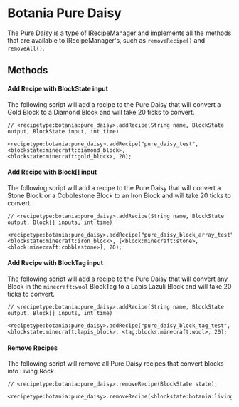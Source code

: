 # Botania Pure Daisy

The Pure Daisy is a type of [IRecipeManager](/vanilla/api/managers/IRecipeManager) and implements all the methods that are available to IRecipeManager's, such as `removeRecipe()` and `removeAll()`.

## Methods

#### Add Recipe with BlockState input

The following script will add a recipe to the Pure Daisy that will convert a Gold Block to a Diamond Block and will take 20 ticks to convert.

```zenscript
// <recipetype:botania:pure_daisy>.addRecipe(String name, BlockState output, BlockState input, int time)

<recipetype:botania:pure_daisy>.addRecipe("pure_daisy_test", <blockstate:minecraft:diamond_block>, <blockstate:minecraft:gold_block>, 20);
```

#### Add Recipe with Block[] input

The following script will add a recipe to the Pure Daisy that will convert a Stone Block or a Cobblestone Block to an Iron Block and will take 20 ticks to convert.

```zenscript
// <recipetype:botania:pure_daisy>.addRecipe(String name, BlockState output, Block[] inputs, int time)

<recipetype:botania:pure_daisy>.addRecipe("pure_daisy_block_array_test", <blockstate:minecraft:iron_block>, [<block:minecraft:stone>, <block:minecraft:cobblestone>], 20);
```

#### Add Recipe with BlockTag input

The following script will add a recipe to the Pure Daisy that will convert any Block in the `minecraft:wool` BlockTag to a Lapis Lazuli Block and will take 20 ticks to convert.

```zenscript
// <recipetype:botania:pure_daisy>.addRecipe(String name, BlockState output, Block[] inputs, int time)

<recipetype:botania:pure_daisy>.addRecipe("pure_daisy_block_tag_test", <blockstate:minecraft:lapis_block>, <tag:blocks:minecraft:wool>, 20);
```


#### Remove Recipes

The following script will remove all Pure Daisy recipes that convert blocks into Living Rock

```zenscript
// <recipetype:botania:pure_daisy>.removeRecipe(BlockState state);

<recipetype:botania:pure_daisy>.removeRecipe(<blockstate:botania:livingrock>);
```



